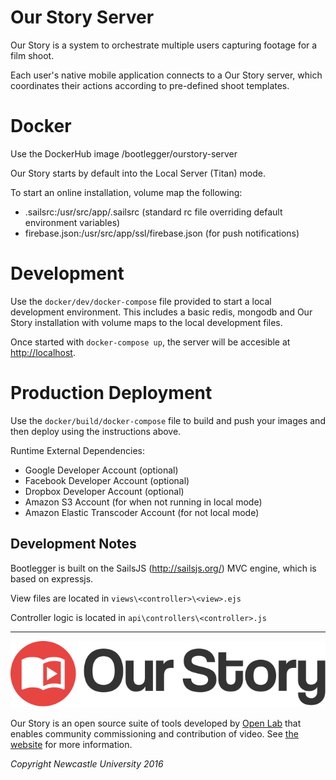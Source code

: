 # Our Story Server

Our Story is a system to orchestrate multiple users capturing footage for a film shoot. 

Each user's native mobile application connects to a Our Story server, which coordinates their actions according to  pre-defined shoot templates.

# Docker

Use the DockerHub image /bootlegger/ourstory-server

Our Story starts by default into the Local Server (Titan) mode.

To start an online installation, volume map the following:

- .sailsrc:/usr/src/app/.sailsrc (standard rc file overriding default environment variables)
- firebase.json:/usr/src/app/ssl/firebase.json (for push notifications)

# Development

Use the `docker/dev/docker-compose` file provided to start a local development environment. This includes a basic redis, mongodb and Our Story installation with volume maps to the local development files.

Once started with `docker-compose up`, the server will be accesible at [http://localhost]().

# Production Deployment

Use the `docker/build/docker-compose` file to build and push your images and then deploy using the instructions above.

Runtime External Dependencies:

- Google Developer Account (optional)
- Facebook Developer Account (optional)
- Dropbox Developer Account (optional)
- Amazon S3 Account (for when not running in local mode)
- Amazon Elastic Transcoder Account (for not local mode)

## Development Notes
Bootlegger is built on the SailsJS (http://sailsjs.org/) MVC engine, which is based on expressjs.

View files are located in `views\<controller>\<view>.ejs`

Controller logic is located in `api\controllers\<controller>.js`

---

![](platform.svg)

Our Story is an open source suite of tools developed by [Open Lab](http://openlab.ncl.ac.uk) that enables community commissioning and contribution of video. See [the website]( https://guide.ourstory.video) for more information.

*Copyright Newcastle University 2016*